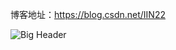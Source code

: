 
博客地址：https://blog.csdn.net/IIN22

![Big Header](https://github.com/One-One-Code/Individual-Resume/blob/master/%E6%8A%80%E8%83%BD%E4%BB%8B%E7%BB%8D.jpg?raw=true "大技能")
